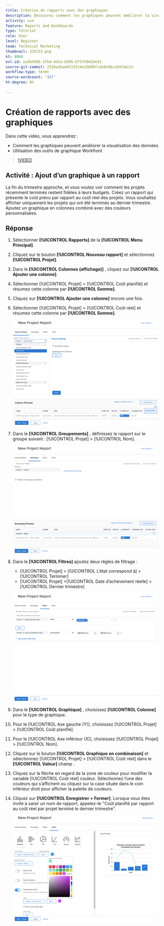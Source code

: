 ```yaml
---
title: Création de rapports avec des graphiques
description: Découvrez comment les graphiques peuvent améliorer la visualisation des données et comment utiliser les outils de graphique dans Workfront.
activity: use
feature: Reports and Dashboards
type: Tutorial
role: User
level: Beginner
team: Technical Marketing
thumbnail: 335153.png
kt: 8860
exl-id: ea3b360b-1fbd-4d1a-b505-b75759d24e41
source-git-commit: 252ba3ba44f22519a35899fcda9c6bca597a6c2c
workflow-type: tm+mt
source-wordcount: '327'
ht-degree: 0%

---
```


# Création de rapports avec des graphiques

Dans cette vidéo, vous apprendrez :

* Comment les graphiques peuvent améliorer la visualisation des données
* Utilisation des outils de graphique Workfront

>[!VIDEO](https://video.tv.adobe.com/v/335155/?quality=12)

## Activité : Ajout d’un graphique à un rapport

La fin du trimestre approche, et vous voulez voir comment les projets récemment terminés restent fidèles à leurs budgets. Créez un rapport qui présente le coût prévu par rapport au coût réel des projets. Vous souhaitez afficher uniquement les projets qui ont été terminés au dernier trimestre. Ajoutez un graphique en colonnes combiné avec des couleurs personnalisées.

## Réponse

1. Sélectionner **[!UICONTROL Rapports]** de la **[!UICONTROL Menu Principal]**.
1. Cliquez sur le bouton **[!UICONTROL Nouveau rapport]** et sélectionnez **[!UICONTROL Projet]**.
1. Dans le **[!UICONTROL Colonnes (affichage)]** , cliquez sur **[!UICONTROL Ajouter une colonne]**.
1. Sélectionner [!UICONTROL Projet] > [!UICONTROL Coût planifié] et résumez cette colonne par **[!UICONTROL Somme]**.
1. Cliquez sur **[!UICONTROL Ajouter une colonne]** encore une fois.
1. Sélectionner [!UICONTROL Projet] > [!UICONTROL Coût réel] et résumez cette colonne par **[!UICONTROL Somme]**.

   ![Image de l’écran d’ajout de colonnes à un rapport](assets/chart-report-columns.png)

1. Dans le **[!UICONTROL Groupements]** , définissez le rapport sur le groupe suivant : [!UICONTROL Projet] > [!UICONTROL Nom].

   ![Image de l’écran d’ajout de groupes à un rapport](assets/chart-report-groupings.png)

1. Dans le **[!UICONTROL Filtres]** ajoutez deux règles de filtrage :

   * [!UICONTROL Projet] > [!UICONTROL L’état correspond à] > [!UICONTROL Terminer]
   * [!UICONTROL Projet] >[!UICONTROL  Date d’achèvement réelle] > [!UICONTROL Dernier trimestre]

   ![Image de l’écran d’ajout de filtres à un rapport](assets/chart-report-filters.png)

1. Dans le **[!UICONTROL Graphique]** , choisissez **[!UICONTROL Colonne]** pour le type de graphique.
1. Pour le [!UICONTROL Axe gauche (Y)], choisissez [!UICONTROL Projet] > [!UICONTROL Coût planifié].
1. Pour le [!UICONTROL Axe inférieur (X)], choisissez [!UICONTROL Projet] > [!UICONTROL Nom].
1. Cliquez sur le bouton **[!UICONTROL Graphique en combinaison]** et sélectionnez [!UICONTROL Projet] > [!UICONTROL Coût réel] dans le **[!UICONTROL Valeur]** champ .
1. Cliquez sur la flèche en regard de la zone de couleur pour modifier la variable [!UICONTROL Coût réel] couleur. Sélectionnez l’une des couleurs qui s’affichent ou cliquez sur la case située dans le coin inférieur droit pour afficher la palette de couleurs.
1. Cliquez sur **[!UICONTROL Enregistrer + Fermer]**. Lorsque vous êtes invité à saisir un nom de rapport, appelez-le &quot;Coût planifié par rapport au coût réel par projet terminé le dernier trimestre&quot;.

   ![Image de l’écran auquel ajouter un graphique à un rapport](assets/chart-report-chart.png)
